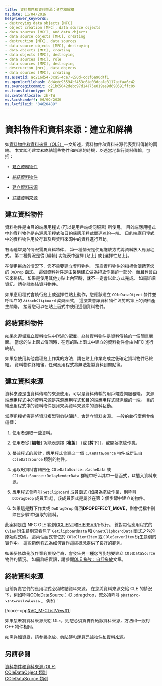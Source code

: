 ```yaml
---
title: 資料物件和資料來源：建立和解構
ms.date: 11/04/2016
helpviewer_keywords:
- destroying data objects [MFC]
- object creation [MFC], data source objects
- data sources [MFC], and data objects
- data source objects [MFC], creating
- destruction [MFC], data sources
- data source objects [MFC], destroying
- data objects [MFC], creating
- data objects [MFC], destroying
- data sources [MFC], role
- data sources [MFC], destroying
- destruction [MFC], data objects
- data sources [MFC], creating
ms.assetid: ac216d54-3ca5-4ce7-850d-cd1f6a90d4f1
ms.openlocfilehash: 8d4edc93594bf453c61e03dca7e3117aefaa6c42
ms.sourcegitcommit: c21b05042debc97d14875e019ee9d698691ffc0b
ms.translationtype: MT
ms.contentlocale: zh-TW
ms.lasthandoff: 06/09/2020
ms.locfileid: "84620489"
---
```

# <a name="data-objects-and-data-sources-creation-and-destruction"></a>資料物件和資料來源：建立和解構

如[資料物件和資料來源（OLE）](data-objects-and-data-sources-ole.md)一文所述，資料物件和資料來源代表資料傳輸的兩端。 本文說明建立和終結這些物件和來源的時機，以適當地執行資料傳輸，包括：

- [建立資料物件](#_core_creating_data_objects)

- [終結資料物件](#_core_destroying_data_objects)

- [建立資料來源](#_core_creating_data_sources)

- [終結資料來源](#_core_destroying_data_sources)

## <a name="creating-data-objects"></a><a name="_core_creating_data_objects"></a>建立資料物件

資料物件是由目的端應用程式 (可以是用戶端或伺服器) 所使用。 目的端應用程式中的資料物件是來源應用程式和目的端應用程式間連線的一端。 目的端應用程式中的資料物件用於存取及與資料來源中的資料進行互動。

有兩種常見的情況需要資料物件。 第一種情況是使用拖放方式將資料放入應用程式。 第二種情況是從 [編輯] 功能表中選擇 [貼上] 或 [選擇性貼上]。

在使用拖放的情況下，您不需要建立資料物件。 現有資料物件的指標會傳遞至您的 `OnDrop` 函式。 這個資料物件是由架構建立做為拖放作業的一部分，而且也會由它來終結。 如果是使用其他方貼上內容時，就不一定會以此方式完成。 如需詳細資訊，請參閱終結[資料物件](#_core_destroying_data_objects)。

如果應用程式會執行貼上或選擇性貼上動作，您應該建立 `COleDataObject` 物件並呼叫它的 `AttachClipboard` 成員函式。 這麼做會讓資料物件與剪貼簿上的資料產生關聯。 接著您可以在貼上函式中使用這個資料物件。

## <a name="destroying-data-objects"></a><a name="_core_destroying_data_objects"></a>終結資料物件

如果您遵循[建立資料物件](#_core_creating_data_objects)中所述的配置，終結資料物件是資料傳輸的一個簡單層面。 當您的貼上函式傳回時，在您的貼上函式中建立的資料物件會由 MFC 進行終結。

如果您使用其他處理貼上作業的方法，請在貼上作業完成之後確定資料物件已終結。 資料物件終結後，任何應用程式將無法複製資料到剪貼簿。

## <a name="creating-data-sources"></a><a name="_core_creating_data_sources"></a>建立資料來源

資料來源是由資料傳輸的來源使用，可以是資料傳輸的用戶端或伺服器端。 來源端應用程式中的資料來源是來源應用程式和目的端應用程式間連線的一端。 目的端應用程式中的資料物件是用來與資料來源中的資料互動。

當應用程式需要將資料複製到剪貼簿時，會建立資料來源。 一般的執行案例會像這樣：

1. 使用者選取一些資料。

1. 使用者從 [**編輯**] 功能表選擇 [**複製**] （或 [**剪**下]），或開始拖放作業。

1. 根據程式的設計，應用程式會建立一個 `COleDataSource` 物件或衍生自 `COleDataSource` 類別的物件。

1. 選取的資料會藉由在 `COleDataSource::CacheData` 或 `COleDataSource::DelayRenderData` 群組中呼叫其中一個函式，以插入資料來源。

1. 應用程式會呼叫 `SetClipboard` 成員函式 (如果為拖放作業，則呼叫 `DoDragDrop` 成員函式)，該成員函式是屬於在第 3 個步驟中建立的物件。

1. 如果這是**剪**下作業或 `DoDragDrop` 傳回**DROPEFFECT_MOVE**，則會從檔中刪除在步驟1中選取的資料。

此案例是由 MFC OLE 範例[OCLIENT](../overview/visual-cpp-samples.md)和[HIERSVR](../overview/visual-cpp-samples.md)所執行。 針對每個應用程式的 `CView` 衍生類別查看除了 `GetClipboardData` 和 `OnGetClipboardData` 函式之外的原始程式碼。 這兩個函式會位於 `COleClientItem` 或 `COleServerItem` 衍生類別的實作中。 這些範例程式為如何實作這些概念提供了良好的範例。

如果要修改拖放作業的預設行為，會發生另一種您可能想要建立 `COleDataSource` 物件的情況。 如需詳細資訊，請參閱[OLE 拖放：自訂拖放](drag-and-drop-ole.md#customize-drag-and-drop)文章。

## <a name="destroying-data-sources"></a><a name="_core_destroying_data_sources"></a>終結資料來源

目前負責它們的應用程式必須終結資料來源。 在您將資料來源交給 OLE 的情況下，例如呼叫[COleDataSource：:D odragdrop](reference/coledatasource-class.md#dodragdrop)，您必須呼叫 `pDataSrc->InternalRelease` 。 例如：

[!code-cpp[NVC_MFCListView#1](../atl/reference/codesnippet/cpp/data-objects-and-data-sources-creation-and-destruction_1.cpp)]

如果您未將資料來源交給 OLE，則您必須負責終結該資料來源，方法和一般的 C++ 物件相同。

如需詳細資訊，請參閱[拖放](drag-and-drop-ole.md)、[剪貼](clipboard.md)簿和[運算元據物件和資料來源](data-objects-and-data-sources-manipulation.md)。

## <a name="see-also"></a>另請參閱

[資料物件和資料來源 (OLE)](data-objects-and-data-sources-ole.md)<br/>
[COleDataObject 類別](reference/coledataobject-class.md)<br/>
[COleDataSource 類別](reference/coledatasource-class.md)
